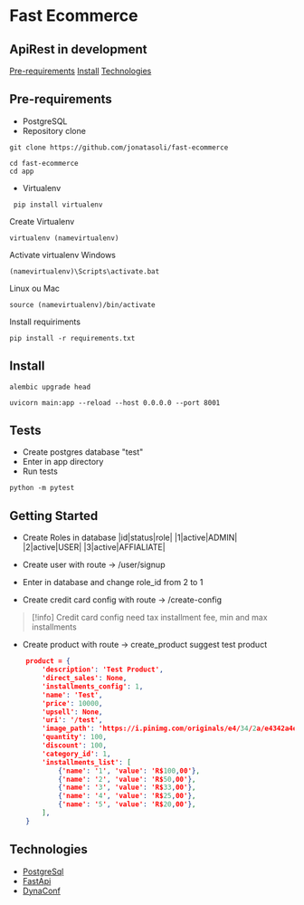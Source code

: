 # Fast Ecommerce
## ApiRest in development

 [Pre-requirements](#pre-requirements)
 [Install](#install) 
 [Technologies](#technologies) 

## Pre-requirements
+ PostgreSQL
+ Repository clone
```
git clone https://github.com/jonatasoli/fast-ecommerce
```
```
cd fast-ecommerce
cd app
```

+ Virtualenv
```
 pip install virtualenv
```
Create Virtualenv
````
virtualenv (namevirtualenv)
````
Activate virtualenv
Windows 
````
(namevirtualenv)\Scripts\activate.bat
````
Linux ou Mac
````
source (namevirtualenv)/bin/activate
````
Install requiriments
````
pip install -r requirements.txt
````

## Install
````
alembic upgrade head
````
````
uvicorn main:app --reload --host 0.0.0.0 --port 8001
````

## Tests

* Create postgres database "test"
* Enter in app directory
* Run tests
````
python -m pytest
````

## Getting Started

* Create Roles in database
|id|status|role|
|1|active|ADMIN|
|2|active|USER|
|3|active|AFFIALIATE|

* Create user with route -> /user/signup
* Enter in database and change role_id from 2 to 1

* Create credit card config with route -> /create-config
>[!info]
> Credit card config need tax installment fee, min and max installments

* Create product with route -> create_product
suggest test product
```json
    product = {
        'description': 'Test Product',
        'direct_sales': None,
        'installments_config': 1,
        'name': 'Test',
        'price': 10000,
        'upsell': None,
        'uri': '/test',
        'image_path': 'https://i.pinimg.com/originals/e4/34/2a/e4342a4e0e968344b75cf50cf1936c09.jpg',
        'quantity': 100,
        'discount': 100,
        'category_id': 1,
        'installments_list': [
            {'name': '1', 'value': 'R$100,00'},
            {'name': '2', 'value': 'R$50,00'},
            {'name': '3', 'value': 'R$33,00'},
            {'name': '4', 'value': 'R$25,00'},
            {'name': '5', 'value': 'R$20,00'},
        ],
    }
```

## Technologies
+ [PostgreSql](https://www.postgresql.org/)
+ [FastApi](https://fastapi.tiangolo.com/)
+ [DynaConf](https://www.dynaconf.com/)

